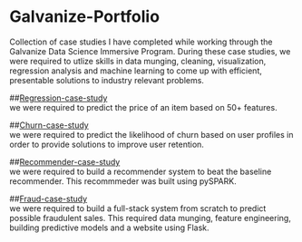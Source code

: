 # Galvanize-Portfolio
Collection of case studies I have completed while working through the Galvanize Data Science Immersive Program. During these case studies, we were required to utlize skills in data munging, cleaning, visualization, regression analysis and machine learning to come up with efficient, presentable solutions to industry relevant problems.

##[Regression-case-study](https://github.com/maxgrossenbacher/Galvanize-Portfolio/tree/master/regression_case_study)  
we were required to predict the price of an item based on 50+ features.

##[Churn-case-study](https://github.com/maxgrossenbacher/Galvanize-Portfolio/tree/master/churn_case_study)  
we were required to predict the likelihood of churn based on user profiles in order to provide solutions to improve user retention.

##[Recommender-case-study](https://github.com/maxgrossenbacher/Galvanize-Portfolio/tree/master/recommender_case_study)  
we were required to build a recommender system to beat the baseline recommender. This recommmeder was built using pySPARK.

##[Fraud-case-study](https://github.com/maxgrossenbacher/Galvanize-Portfolio/tree/master/fraud_detection_case_study)  
we were required to build a full-stack system from scratch to predict possible fraudulent sales. This required data munging, feature engineering, building predictive models and a website using Flask.
